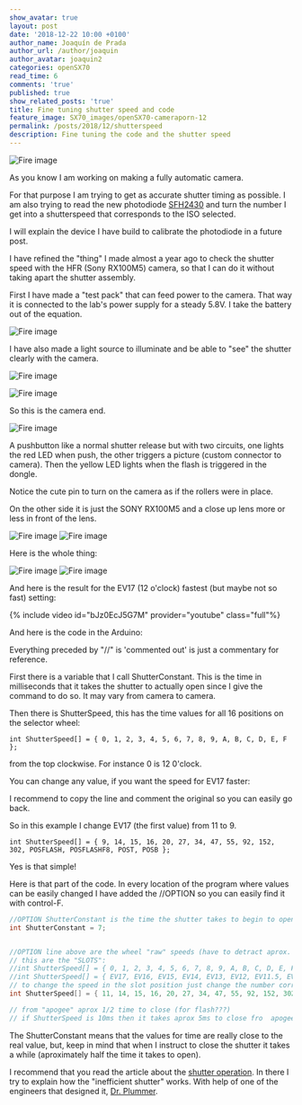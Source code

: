 ```yaml
---
show_avatar: true
layout: post
date: '2018-12-22 10:00 +0100'
author_name: Joaquín de Prada
author_url: /author/joaquin
author_avatar: joaquin2
categories: openSX70
read_time: 6
comments: 'true'
published: true
show_related_posts: 'true'
title: Fine tuning shutter speed and code
feature_image: SX70_images/openSX70-cameraporn-12
permalink: /posts/2018/12/shutterspeed
description: Fine tuning the code and the shutter speed
---
```

![Fire image]({{site.url}}/{{site.baseurl}}img/2018/12/2018-12-22-shutter-04b.jpg)

As you know I am working on making a fully automatic camera.

For that purpose I am trying to get as accurate shutter timing as possible. I am also trying to read the new photodiode [SFH2430](https://www.osram.com/os/ecat/DIL%20SMT%20Ambient%20Light%20Sensor%20SFH%202430/com/en/class_pim_web_catalog_103489/global/prd_pim_device_2219613/) and turn the number I get into a shutterspeed that corresponds to the ISO selected.

I will explain the device I have build to calibrate the photodiode in a future post.

I have refined the "thing" I made almost a year ago to check the shutter speed with the HFR (Sony RX100M5) camera, so that I can do it without taking apart the shutter assembly.


First I have made a "test pack" that can feed power to the camera. That way it is connected to the lab's power supply for a steady 5.8V. I take the battery out of the equation.

![Fire image]({{site.url}}/{{site.baseurl}}img/2018/12/2018-12-22-shutter-03.jpg)

I have also made a light source to illuminate and be able to "see" the shutter clearly with the camera.

![Fire image]({{site.url}}/{{site.baseurl}}img/2018/12/2018-12-22-shutter-02.jpg)

![Fire image]({{site.url}}/{{site.baseurl}}img/2018/12/2018-12-22-shutter-01.jpg)

So this is the camera end.

![Fire image]({{site.url}}/{{site.baseurl}}img/2018/12/2018-12-22-shutter-10.jpg)

A pushbutton like a normal shutter release but with two circuits, one lights the red LED when push, the other triggers a picture (custom connector to camera). Then the yellow LED lights when the flash is triggered in the dongle.

Notice the cute pin to turn on the camera as if the rollers were in place.

On the other side it is just the SONY RX100M5 and a close up lens more or less in front of the lens.

![Fire image]({{site.url}}/{{site.baseurl}}img/2018/12/2018-12-22-shutter-07.jpg)
![Fire image]({{site.url}}/{{site.baseurl}}img/2018/12/2018-12-22-shutter-09.jpg)

Here is the whole thing:

![Fire image]({{site.url}}/{{site.baseurl}}img/2018/12/2018-12-22-shutter-05.jpg)
![Fire image]({{site.url}}/{{site.baseurl}}img/2018/12/2018-12-22-shutter-06.jpg)

And here is the result for the EV17 (12 o'clock) fastest (but maybe not so fast) setting:

{% include video id="bJz0EcJ5G7M" provider="youtube" class="full"%}

And here is the code in the Arduino:

Everything preceded by "//" is 'commented out' is just a commentary for reference.

First there is a variable that I call ShutterConstant. This is the time in milliseconds that it takes the shutter to actually open since I give the command to do so. It may vary from camera to camera.

Then there is ShutterSpeed, this has the time values for all 16 positions on the selector wheel: 

```
int ShutterSpeed[] = { 0, 1, 2, 3, 4, 5, 6, 7, 8, 9, A, B, C, D, E, F };
```
from the top clockwise. For instance 0 is 12 0'clock.

You can change any value, if you want the speed for EV17 faster:

I recommend to copy the line and comment the original so you can easily go back.

So in this example I change EV17 (the first value) from 11 to 9.

```
int ShutterSpeed[] = { 9, 14, 15, 16, 20, 27, 34, 47, 55, 92, 152, 302, POSFLASH, POSFLASHF8, POST, POSB };
```

Yes is that simple!

Here is that part of the code. In every location of the program where values can be easily changed I have added the //OPTION so you can easily find it with control-F.

```C
//OPTION ShutterConstant is the time the shutter takes to begin to open it *might* change from camera to camera
int ShutterConstant = 7;


//OPTION line above are the wheel "raw" speeds (have to detract aprox. 9-10ms and keep in mind smaller aperture) 
// this are the "SLOTS":
//int ShutterSpeed[] = { 0, 1, 2, 3, 4, 5, 6, 7, 8, 9, A, B, C, D, E, F };
//int ShutterSpeed[] = { EV17, EV16, EV15, EV14, EV13, EV12, EV11.5, EV11, EV10.5, EV10, EV9, EV8, FLASH, FLASH-F8, T, B };
// to change the speed in the slot position just change the number corresponding.
int ShutterSpeed[] = { 11, 14, 15, 16, 20, 27, 34, 47, 55, 92, 152, 302, POSFLASH, POSFLASHF8, POST, POSB };

// from "apogee" aprox 1/2 time to close (for flash???)
// if ShutterSpeed is 10ms then it takes aprox 5ms to close fro  apogee 

```
The ShutterConstant means that the values for time are really close to the real value, but, keep in mind that when I instruct to close the shutter it takes a while (aproximately half the time it takes to open).

I recommend that you read the article about the [shutter operation](https://opensx70.com/posts/2018/11/sx70-shutter). In there I try to explain how the "inefficient shutter" works. With help of one of the engineers that designed it, [Dr. Plummer](http://www.wtpoptics.com/about.html).


